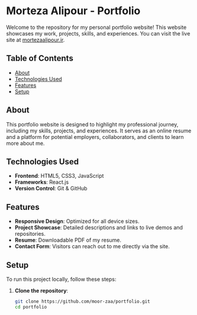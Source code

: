 # Morteza Alipour - Portfolio

Welcome to the repository for my personal portfolio website! This website showcases my work, projects, skills, and experiences. You can visit the live site at [mortezaalipour.ir](https://mortezaalipour.ir).

## Table of Contents

- [About](#about)
- [Technologies Used](#technologies-used)
- [Features](#features)
- [Setup](#setup)


## About

This portfolio website is designed to highlight my professional journey, including my skills, projects, and experiences. It serves as an online resume and a platform for potential employers, collaborators, and clients to learn more about me.

## Technologies Used

- **Frontend**: HTML5, CSS3, JavaScript
- **Frameworks**: React.js
- **Version Control**: Git & GitHub

## Features

- **Responsive Design**: Optimized for all device sizes.
- **Project Showcase**: Detailed descriptions and links to live demos and repositories.
- **Resume**: Downloadable PDF of my resume.
- **Contact Form**: Visitors can reach out to me directly via the site.

## Setup

To run this project locally, follow these steps:

1. **Clone the repository**:
   ```bash
   git clone https://github.com/moor-zaa/portfolio.git
   cd portfolio
